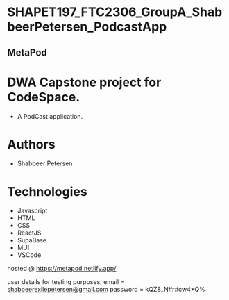 # SHAPET197_FTC2306_GroupA_ShabbeerPetersen_PodcastApp

## MetaPod

# DWA Capstone project for CodeSpace.
* A PodCast application.

# Authors
- Shabbeer Petersen

# Technologies
* Javascript
* HTML
* CSS
* ReactJS
* SupaBase
* MUI
* VSCode

hosted @ https://metapod.netlify.app/

user details for testing purposes;
email = shabbeerexilepetersen@gmail.com
password = kQZ8_N#r#cw4*Q%
